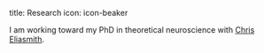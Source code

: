 title: Research
icon: icon-beaker

I am working toward my PhD
in theoretical neuroscience with
[Chris Eliasmith](http://compneuro.uwaterloo.ca/).

